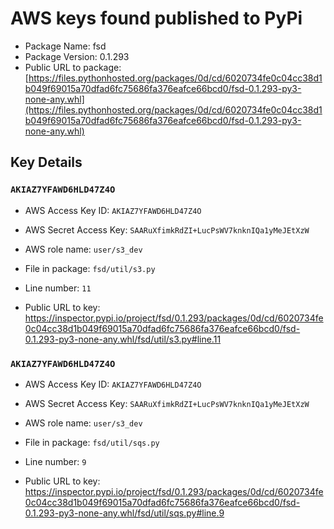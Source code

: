 # AWS keys found published to PyPi

* Package Name: fsd
* Package Version: 0.1.293
* Public URL to package: [https://files.pythonhosted.org/packages/0d/cd/6020734fe0c04cc38d1b049f69015a70dfad6fc75686fa376eafce66bcd0/fsd-0.1.293-py3-none-any.whl](https://files.pythonhosted.org/packages/0d/cd/6020734fe0c04cc38d1b049f69015a70dfad6fc75686fa376eafce66bcd0/fsd-0.1.293-py3-none-any.whl)

## Key Details

### `AKIAZ7YFAWD6HLD47Z4O`

* AWS Access Key ID: `AKIAZ7YFAWD6HLD47Z4O`
* AWS Secret Access Key: `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` 
* AWS role name: `user/s3_dev`
* File in package: `fsd/util/s3.py`
* Line number: `11`

* Public URL to key: https://inspector.pypi.io/project/fsd/0.1.293/packages/0d/cd/6020734fe0c04cc38d1b049f69015a70dfad6fc75686fa376eafce66bcd0/fsd-0.1.293-py3-none-any.whl/fsd/util/s3.py#line.11



### `AKIAZ7YFAWD6HLD47Z4O`

* AWS Access Key ID: `AKIAZ7YFAWD6HLD47Z4O`
* AWS Secret Access Key: `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` 
* AWS role name: `user/s3_dev`
* File in package: `fsd/util/sqs.py`
* Line number: `9`

* Public URL to key: https://inspector.pypi.io/project/fsd/0.1.293/packages/0d/cd/6020734fe0c04cc38d1b049f69015a70dfad6fc75686fa376eafce66bcd0/fsd-0.1.293-py3-none-any.whl/fsd/util/sqs.py#line.9


